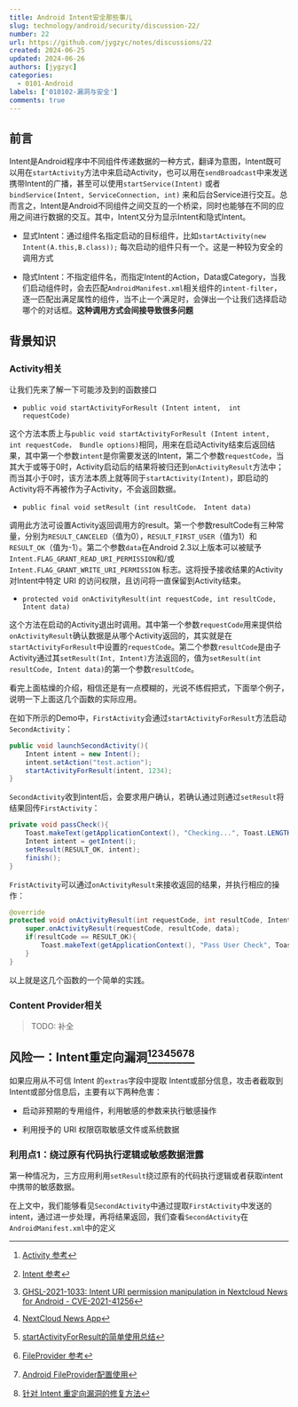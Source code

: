 ```yaml
---
title: Android Intent安全那些事儿
slug: technology/android/security/discussion-22/
number: 22
url: https://github.com/jygzyc/notes/discussions/22
created: 2024-06-25
updated: 2024-06-26
authors: [jygzyc]
categories: 
  - 0101-Android
labels: ['010102-漏洞与安全']
comments: true
---
```


<!-- intent_security -->

## 前言

Intent是Android程序中不同组件传递数据的一种方式，翻译为意图，Intent既可以用在`startActivity`方法中来启动Activity，也可以用在`sendBroadcast`中来发送携带Intent的广播，甚至可以使用`startService(Intent)` 或者 `bindService(Intent, ServiceConnection, int)` 来和后台Service进行交互。总而言之，Intent是Android不同组件之间交互的一个桥梁，同时也能够在不同的应用之间进行数据的交互。其中，Intent又分为显示Intent和隐式Intent。

- 显式Intent：通过组件名指定启动的目标组件，比如`startActivity(new Intent(A.this,B.class));` 每次启动的组件只有一个。这是一种较为安全的调用方式

- 隐式Intent：不指定组件名，而指定Intent的Action，Data或Category，当我们启动组件时，会去匹配`AndroidManifest.xml`相关组件的`intent-filter`，逐一匹配出满足属性的组件，当不止一个满足时，会弹出一个让我们选择启动哪个的对话框。**这种调用方式会间接导致很多问题**

## 背景知识

### Activity相关

让我们先来了解一下可能涉及到的函数接口

- `public void startActivityForResult (Intent intent,  int requestCode)`

这个方法本质上与`public void startActivityForResult (Intent intent,  int requestCode， Bundle options)`相同，用来在启动Activity结束后返回结果，其中第一个参数`intent`是你需要发送的Intent，第二个参数`requestCode`，当其大于或等于0时，Activity启动后的结果将被归还到`onActivityResult`方法中；而当其小于0时，该方法本质上就等同于`startActivity(Intent)`，即启动的Activity将不再被作为子Activity，不会返回数据。

- `public final void setResult (int resultCode， Intent data)`

调用此方法可设置Activity返回调用方的result。第一个参数resultCode有三种常量，分别为`RESULT_CANCELED`（值为0），`RESULT_FIRST_USER`（值为1）和`RESULT_OK`（值为-1）。第二个参数`data`在Android 2.3以上版本可以被赋予`Intent.FLAG_GRANT_READ_URI_PERMISSION`和/或`Intent.FLAG_GRANT_WRITE_URI_PERMISSION` 标志。这将授予接收结果的Activity对Intent中特定 URI 的访问权限，且访问将一直保留到Activity结束。

- `protected void onActivityResult(int requestCode, int resultCode, Intent data)`

这个方法在启动的Activity退出时调用。其中第一个参数`requestCode`用来提供给`onActivityResult`确认数据是从哪个Activity返回的，其实就是在`startActivityForResult`中设置的`requestCode`。第二个参数`resultCode`是由子Activity通过其`setResult(Int, Intent)`方法返回的，值为`setResult(int resultCode, Intent data)`的第一个参数`resultCode`。

看完上面枯燥的介绍，相信还是有一点模糊的，光说不练假把式，下面举个例子，说明一下上面这几个函数的实际应用。

在如下所示的Demo中，`FirstActivity`会通过`startActivityForResult`方法启动`SecondActivity`：

```java
public void launchSecondActivity(){
    Intent intent = new Intent();
    intent.setAction("test.action");
    startActivityForResult(intent, 1234);
}
```

`SecondActivity`收到intent后，会要求用户确认，若确认通过则通过`setResult`将结果回传`FirstActivity`：

```java
private void passCheck(){
    Toast.makeText(getApplicationContext(), "Checking...", Toast.LENGTH_SHORT).show();
    Intent intent = getIntent();
    setResult(RESULT_OK, intent);
    finish();
}
```

`FristActivity`可以通过`onActivityResult`来接收返回的结果，并执行相应的操作：

```java
@override
protected void onActivityResult(int requestCode, int resultCode, Intent data){
    super.onActivityResult(requestCode, resultCode, data);
    if(resultCode == RESULT_OK){
        Toast.makeText(getApplicationContext(), "Pass User Check", Toast.LENGTH_LONG).show();
    }    
}
```

以上就是这几个函数的一个简单的实践。

### Content Provider相关

> TODO: 补全

## 风险一：Intent重定向漏洞[^1][^2][^3][^4][^5][^6][^7][^8]

如果应用从不可信 Intent 的`extras`字段中提取 Intent或部分信息，攻击者截取到Intent或部分信息后，主要有以下两种危害：

- 启动非预期的专用组件，利用敏感的参数来执行敏感操作

- 利用授予的 URI 权限窃取敏感文件或系统数据

### 利用点1：绕过原有代码执行逻辑或敏感数据泄露

第一种情况为，三方应用利用`setResult`绕过原有的代码执行逻辑或者获取intent中携带的敏感数据。

在上文中，我们能够看见`SecondActivity`中通过提取`FirstActivity`中发送的intent，通过进一步处理，再将结果返回，我们查看`SecondActivity`在`AndroidManifest.xml`中的定义


[^1]: [Activity 参考](https://developer.android.com/reference/android/app/Activity)
[^2]: [Intent 参考](https://developer.android.com/reference/android/content/Intent)
[^3]: [GHSL-2021-1033: Intent URI permission manipulation in Nextcloud News for Android - CVE-2021-41256]( https://securitylab.github.com/advisories/GHSL-2021-1033_Nextcloud_News_for_Android/)
[^4]: [NextCloud News App](https://github.com/nextcloud/news-android)
[^5]: [startActivityForResult的简单使用总结](https://www.jianshu.com/p/acaa50c35811)
[^6]: [FileProvider 参考](https://developer.android.com/reference/androidx/core/content/FileProvider)
[^7]: [Android FileProvider配置使用](https://www.jianshu.com/p/e9043ab9dc69)
[^8]: [针对 Intent 重定向漏洞的修复方法](https://support.google.com/faqs/answer/9267555)
